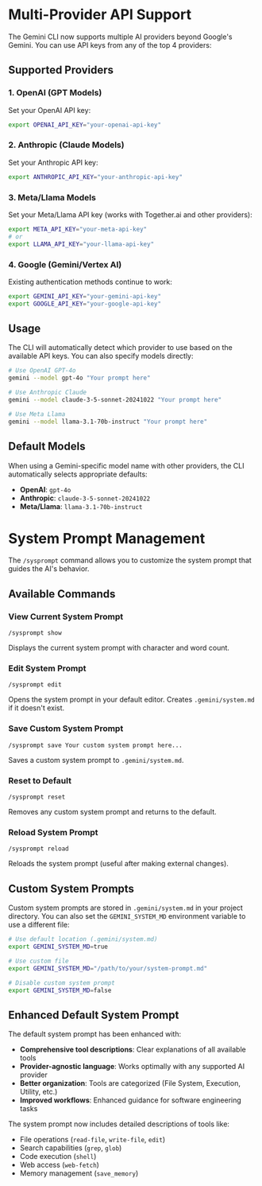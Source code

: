# Multi-Provider API Support

The Gemini CLI now supports multiple AI providers beyond Google's Gemini. You can use API keys from any of the top 4 providers:

## Supported Providers

### 1. OpenAI (GPT Models)
Set your OpenAI API key:
```bash
export OPENAI_API_KEY="your-openai-api-key"
```

### 2. Anthropic (Claude Models)  
Set your Anthropic API key:
```bash
export ANTHROPIC_API_KEY="your-anthropic-api-key"
```

### 3. Meta/Llama Models
Set your Meta/Llama API key (works with Together.ai and other providers):
```bash
export META_API_KEY="your-meta-api-key"
# or
export LLAMA_API_KEY="your-llama-api-key"
```

### 4. Google (Gemini/Vertex AI)
Existing authentication methods continue to work:
```bash
export GEMINI_API_KEY="your-gemini-api-key"
export GOOGLE_API_KEY="your-google-api-key"
```

## Usage

The CLI will automatically detect which provider to use based on the available API keys. You can also specify models directly:

```bash
# Use OpenAI GPT-4o
gemini --model gpt-4o "Your prompt here"

# Use Anthropic Claude
gemini --model claude-3-5-sonnet-20241022 "Your prompt here"

# Use Meta Llama
gemini --model llama-3.1-70b-instruct "Your prompt here"
```

## Default Models

When using a Gemini-specific model name with other providers, the CLI automatically selects appropriate defaults:

- **OpenAI**: `gpt-4o`
- **Anthropic**: `claude-3-5-sonnet-20241022`  
- **Meta/Llama**: `llama-3.1-70b-instruct`

# System Prompt Management

The `/sysprompt` command allows you to customize the system prompt that guides the AI's behavior.

## Available Commands

### View Current System Prompt
```
/sysprompt show
```
Displays the current system prompt with character and word count.

### Edit System Prompt
```
/sysprompt edit
```
Opens the system prompt in your default editor. Creates `.gemini/system.md` if it doesn't exist.

### Save Custom System Prompt
```
/sysprompt save Your custom system prompt here...
```
Saves a custom system prompt to `.gemini/system.md`.

### Reset to Default
```
/sysprompt reset
```
Removes any custom system prompt and returns to the default.

### Reload System Prompt
```
/sysprompt reload
```
Reloads the system prompt (useful after making external changes).

## Custom System Prompts

Custom system prompts are stored in `.gemini/system.md` in your project directory. You can also set the `GEMINI_SYSTEM_MD` environment variable to use a different file:

```bash
# Use default location (.gemini/system.md)
export GEMINI_SYSTEM_MD=true

# Use custom file
export GEMINI_SYSTEM_MD="/path/to/your/system-prompt.md"

# Disable custom system prompt
export GEMINI_SYSTEM_MD=false
```

## Enhanced Default System Prompt

The default system prompt has been enhanced with:

- **Comprehensive tool descriptions**: Clear explanations of all available tools
- **Provider-agnostic language**: Works optimally with any supported AI provider
- **Better organization**: Tools are categorized (File System, Execution, Utility, etc.)
- **Improved workflows**: Enhanced guidance for software engineering tasks

The system prompt now includes detailed descriptions of tools like:
- File operations (`read-file`, `write-file`, `edit`)
- Search capabilities (`grep`, `glob`)
- Code execution (`shell`)
- Web access (`web-fetch`)
- Memory management (`save_memory`)